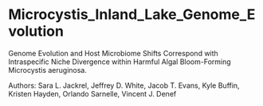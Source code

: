 # Microcystis_Inland_Lake_Genome_Evolution

Genome Evolution and Host Microbiome Shifts Correspond with Intraspecific Niche Divergence within Harmful Algal Bloom-Forming Microcystis aeruginosa.

Authors: Sara L. Jackrel, Jeffrey D. White, Jacob T. Evans, Kyle Buffin, Kristen Hayden, Orlando Sarnelle, Vincent J. Denef
